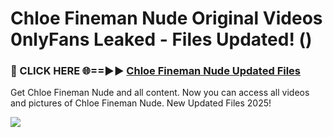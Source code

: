 # Chloe Fineman Nude Original Videos 0nlyFans Leaked - Files Updated! ()

<h3>🔴 CLICK HERE 🌐==►► <a href="https://tinyurl.com/2p9ay9w9" rel="nofollow">Chloe Fineman Nude Updated Files</a></h3>

Get Chloe Fineman Nude and all content. Now you can access all videos and pictures of Chloe Fineman Nude. New Updated Files 2025!

[![](https://i.imgur.com/KQgVmj3.gif)](https://tinyurl.com/2p9ay9w9)

